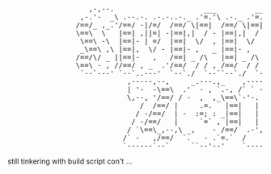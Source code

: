 <pre>
                   ,-,--.                     ___         ___      ,----.
                 ,-.'-  _\ .--.-. .-.-..-._ .'=.'\ .-._ .'=.'\  ,-.--` , \  .-.,.---.
                /==/_ ,_.'/==/ -|/=/  /==/ \|==|  /==/ \|==|  ||==|-  _.-` /==/  `   \
                \==\  \   |==| ,||=| -|==|,|  / - |==|,|  / - ||==|   `.-.|==|-, .=., |
                 \==\ -\  |==|- | =/  |==|  \/  , |==|  \/  , /==/_ ,    /|==|   '='  /
                 _\==\ ,\ |==|,  \/ - |==|- ,   _ |==|- ,   _ |==|    .-' |==|- ,   .'
                /==/\/ _ ||==|-   ,   /==| _ /\   |==| _ /\   |==|_  ,`-._|==|_  . ,'.
                \==\ - , //==/ , _  .'/==/  / / , /==/  / / , /==/ ,     //==/  /\ ,  )
                 `--`---' `--`..---'  `--`./  `--``--`./  `--``--`-----`` `--`-`--`--'
                            ,-----,--,     _.---.,_    ,-----.--.  ,---.--.
                            | '-  -\==\  .'  - , `.-, /` ` - /==/ /  -_ \==\
                            \,--, '/==/ / -  ,  ,_\==\`-'-. -|==| |` / \/==/
                               /  /==/ |     .=.   |==|   | `|==|  \ \ /==/
                              / -/==/  | -  :=; : _|==|   | -|==|  /  \==/
                             / -/==/   |     `=` , |==|   | `|==| /. / \==\
                            / `\==\_,--,\ _,    - /==/  .-','|==|| _ \_/\==\
                           /` -   ,/==/  `.   - .`=.`  /     \==\\ . -  /==/
                           `------`--`     ``--'--'    `-----`---`'----`--`
</pre>

still tinkering with build script con't ...
